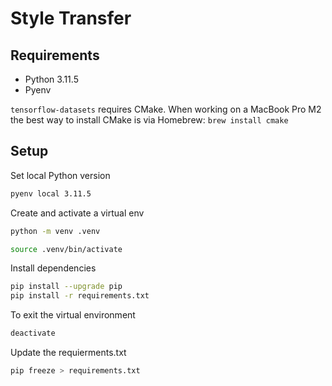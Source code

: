 # Style Transfer



## Requirements

- Python 3.11.5
- Pyenv

`tensorflow-datasets` requires CMake. When working on a MacBook Pro M2 the best way to install CMake is via Homebrew: `brew install cmake`


## Setup

Set local Python version

```sh
pyenv local 3.11.5
```

Create and activate a virtual env

```sh
python -m venv .venv
```

```sh
source .venv/bin/activate
```

Install dependencies

```sh
pip install --upgrade pip
pip install -r requirements.txt
```

To exit the virtual environment
```sh
deactivate
```

Update the requierments.txt

```sh
pip freeze > requirements.txt
```